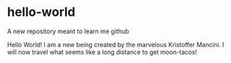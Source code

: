# hello-world
A new repository meant to learn me github

Hello World! I am a new being created by the marvelous Kristoffer Mancini.
I will now travel what seems like a long distance to get moon-tacos!
